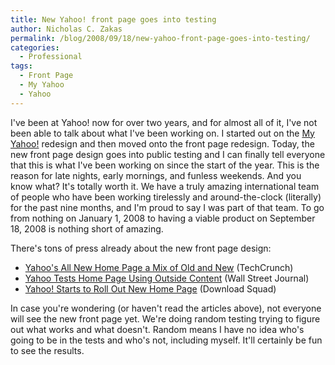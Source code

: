 ```yaml
---
title: New Yahoo! front page goes into testing
author: Nicholas C. Zakas
permalink: /blog/2008/09/18/new-yahoo-front-page-goes-into-testing/
categories:
  - Professional
tags:
  - Front Page
  - My Yahoo
  - Yahoo
---
```

I've been at Yahoo! now for over two years, and for almost all of it, I've not been able to talk about what I've been working on. I started out on the [My Yahoo!][1] redesign and then moved onto the front page redesign. Today, the new front page design goes into public testing and I can finally tell everyone that this is what I've been working on since the start of the year. This is the reason for late nights, early mornings, and funless weekends. And you know what? It's totally worth it. We have a truly amazing international team of people who have been working tirelessly and around-the-clock (literally) for the past nine months, and I'm proud to say I was part of that team. To go from nothing on January 1, 2008 to having a viable product on September 18, 2008 is nothing short of amazing.

There's tons of press already about the new front page design:

  * [Yahoo's All New Home Page a Mix of Old and New][2] (TechCrunch)
  * [Yahoo Tests Home Page Using Outside Content][3] (Wall Street Journal)
  * [Yahoo! Starts to Roll Out New Home Page][4] (Download Squad)

In case you're wondering (or haven't read the articles above), not everyone will see the new front page yet. We're doing random testing trying to figure out what works and what doesn't. Random means I have no idea who's going to be in the tests and who's not, including myself. It'll certainly be fun to see the results.

 [1]: http://my.yahoo.com
 [2]: http://www.techcrunch.com/2008/09/17/yahoos-all-new-home-page-a-mix-of-old-and-new/
 [3]: http://online.wsj.com/article/SB122171022399351495.html?mod=article-outset-box
 [4]: http://www.downloadsquad.com/2008/09/18/yahoo-starts-to-roll-out-new-homepage/
